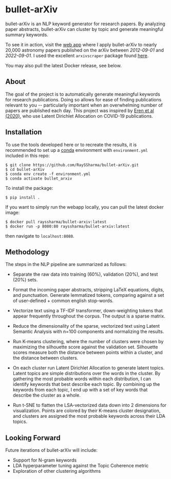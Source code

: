 # bullet-arXiv

bullet-arXiv is an NLP keyword generator for research papers. By analyzing paper abstracts, bullet-arXiv can cluster by topic and generate meaningful summary keywords.

To see it in action, visit the [web app](https://bullet-arxiv.herokuapp.com) where I apply bullet-arXiv to nearly 20,000 astronomy papers published on the arXiv between *2012-09-01* and *2022-09-01*. I used the excellent `arxivscraper` package found [here](https://github.com/Mahdisadjadi/arxivscraper). 

You may also pull the latest Docker release, see below.

## About
The goal of the project is to automatically generate meaningful keywords for research publications. Doing so allows for ease of finding publications relevant to you -- particularly important when an overwhelming number of papers are published each day. This project was inspired by [Eren et al (2020)](https://doi.org/10.1145/3395027.3419591), who use Latent Dirichlet Allocation on COVID-19 publications.


## Installation

To use the tools developed here or to recreate the results, it is recommended to set up a [conda](https://www.anaconda.com/products/individual) environment with `environment.yml` included in this repo:

```
$ git clone https://github.com/RaySSharma/bullet-arXiv.git
$ cd bullet-arXiv
$ conda env create -f environment.yml
$ conda activate bullet_arxiv
```
To install the package:
```
$ pip install .
```

If you want to simply run the webapp locally, you can pull the latest docker image:

```
$ docker pull rayssharma/bullet-arxiv:latest
$ docker run -p 8080:80 rayssharma/bullet-arxiv:latest 
```

then navigate to `localhost:8080`.

## Methodology

The steps in the NLP pipeline are summarized as follows:

- Separate the raw data into training (60%), validation (20%), and test (20%) sets.
    
- Format the incoming paper abstracts, stripping LaTeX equations, digits, and punctuation. Generate lemmatized tokens, comparing against a set of user-defined + common english stop-words.

- Vectorize text using a TF-IDF transformer, down-weighting tokens that appear frequently throughout the corpus. The output is a sparse matrix.
    
- Reduce the dimensionality of the sparse, vectorized text using Latent Semantic Analysis with n=100 components and normalizing the results.
    
- Run K-means clustering, where the number of clusters were chosen by maximizing the silhouette score against the validation set. Silhouette scores measure both the distance between points within a cluster, and the distance between clusters.
    
- On each cluster run Latent Dirichlet Allocation to generate latent topics. Latent topics are simple distributions over the words in the cluster. By gathering the most probable words within each distribution, I can identify keywords that best describe each topic. By combining up the keywords from each topic, I end up with a set of key words that describe the cluster as a whole.
    
- Run t-SNE to flatten the LSA-vectorized data down into 2 dimensions for visualization. Points are colored by their K-means cluster designation, and clusters are assigned the most probable keywords across their LDA topics.

## Looking Forward

Future iterations of bullet-arXiv will include:
- Support for N-gram keywords
- LDA hyperparameter tuning against the Topic Coherence metric
- Exploration of other clustering algorithms